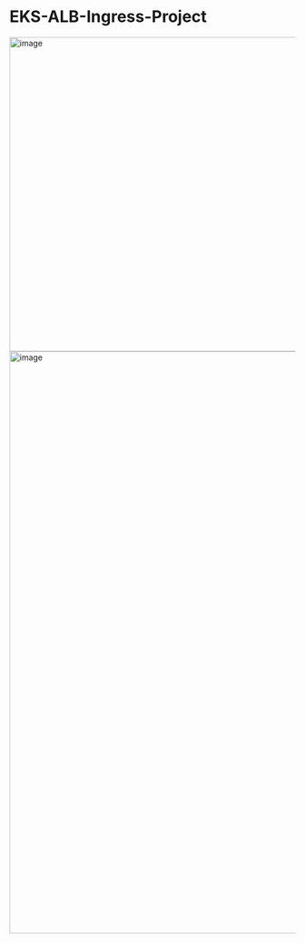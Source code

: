# EKS-ALB-Ingress-Project

<img width="721" height="553" alt="image" src="https://github.com/user-attachments/assets/ad25d799-f0d3-429f-a786-36de80c91582" />

<img width="1536" height="1024" alt="image" src="https://github.com/user-attachments/assets/0e499b8a-7f1c-499e-82ca-e4d3ff3f49ee" />
